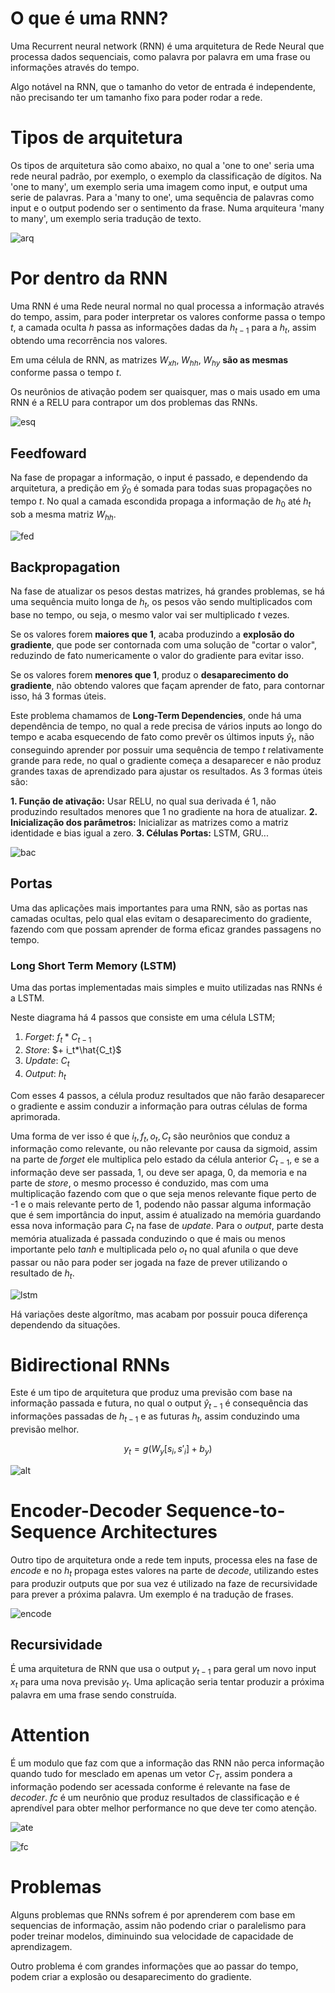 # O que é uma RNN?

Uma Recurrent neural network (RNN) é uma arquitetura de Rede Neural que processa dados sequenciais, como palavra por palavra em uma frase ou informações através do tempo.

Algo notável na RNN, que o tamanho do vetor de entrada é independente, não precisando ter um tamanho fixo para poder rodar a rede.

# Tipos de arquitetura

Os tipos de arquitetura são como abaixo, no qual a 'one to one' seria uma rede neural padrão, por exemplo, o exemplo da classificação de dígitos. Na 'one to many', um exemplo seria uma imagem como input, e output uma serie de palavras. Para a 'many to one', uma sequência de palavras como input e o output podendo ser o sentimento da frase. Numa arquiteura 'many to many', um exemplo seria tradução de texto.

![arq](Aquitetura.png)

# Por dentro da RNN

Uma RNN é uma Rede neural normal no qual processa a informação através do tempo, assim, para poder interpretar os valores conforme passa o tempo $t$, a camada oculta $h$ passa as informações dadas da $h_{t-1}$ para a $h_{t}$, assim obtendo uma recorrência nos valores.

Em uma célula de RNN, as matrizes $W_{xh},\;W_{hh},\;W_{hy}$ **são as mesmas** conforme passa o tempo $t$.

Os neurônios de ativação podem ser quaisquer, mas o mais usado em uma RNN é a RELU para contrapor um dos problemas das RNNs.

![esq](Esquelto.png)

## Feedfoward

Na fase de propagar a informação, o input é passado, e dependendo da arquitetura, a predição em $\hat{y}_0$ é somada para todas suas propagações no tempo $t$. No qual a camada escondida propaga a informação de $h_0$ até $h_t$ sob a mesma matriz $W_{hh}$.

![fed](Feedfoward.png)

## Backpropagation

Na fase de atualizar os pesos destas matrizes, há grandes problemas, se há uma sequência muito longa de $h_t$, os pesos vão sendo multiplicados com base no tempo, ou seja, o mesmo valor vai ser multiplicado $t$ vezes.

Se os valores forem **maiores que 1**, acaba produzindo a **explosão do gradiente**, que pode ser contornada com uma solução de "cortar o valor", reduzindo de fato numericamente o valor do gradiente para evitar isso.

Se os valores forem **menores que 1**, produz o **desaparecimento do gradiente**, não obtendo valores que façam aprender de fato, para contornar isso, há 3 formas úteis.

Este problema chamamos de **Long-Term Dependencies**, onde há uma dependência de tempo, no qual a rede precisa de vários inputs ao longo do tempo e acaba esquecendo de fato como prevêr os últimos inputs $\hat{y}_t$, não conseguindo aprender por possuir uma sequência de tempo $t$ relativamente grande para rede, no qual o gradiente começa a desaparecer e não produz grandes taxas de aprendizado para ajustar os resultados. As 3 formas úteis são:

**1. Função de ativação:** Usar RELU,  no qual sua derivada é 1, não produzindo resultados menores que 1 no gradiente na hora de atualizar.
**2. Inicialização dos parâmetros:** Inicializar as matrizes como a matriz identidade e bias igual a zero.
**3. Células Portas:** LSTM, GRU...

![bac](Backprop.png)

## Portas

Uma das aplicações mais importantes para uma RNN, são as portas nas camadas ocultas, pelo qual elas evitam o desaparecimento do gradiente, fazendo com que possam aprender de forma eficaz grandes passagens no tempo.

### Long Short Term Memory (LSTM)

Uma das portas implementadas mais simples e muito utilizadas nas RNNs é a LSTM.

Neste diagrama há 4 passos que consiste em uma célula LSTM;

1. *Forget*: $f_t*C_{t-1}$
2. *Store*: $+ i_t*\hat{C_t}$
3. *Update*: $C_t$
4. *Output*: $h_t$

Com esses 4 passos, a célula produz resultados que não farão desaparecer o gradiente e assim conduzir a informação para outras células de forma aprimorada.

Uma forma de ver isso é que $i_t,f_t,o_t,C_t$ são neurônios que conduz a informação como relevante, ou não relevante por causa da sigmoid, assim na parte de *forget* ele multiplica pelo estado da célula anterior $C_{t-1}$, e se a informação deve ser passada, 1, ou deve ser apaga, 0, da memoria e na parte de *store*, o mesmo processo é conduzido, mas com uma multiplicação fazendo com que o que seja menos relevante fique perto de -1 e o mais relevante perto de 1, podendo não passar alguma informação que é sem importância do input, assim é atualizado na memória guardando essa nova informação para $C_t$ na fase de *update*. Para o *output*, parte desta memória atualizada é passada conduzindo o que é mais ou menos importante pelo *tanh* e multiplicada pelo $o_t$ no qual afunila o que deve passar ou não para poder ser jogada na faze de prever utilizando o resultado de $h_t$.

![lstm](LSTM.png)

Há variações deste algorítmo, mas acabam por possuir pouca diferença dependendo da situações.

# Bidirectional RNNs

Este é um tipo de arquitetura que produz uma previsão com base na informação passada e futura, no qual o output $\hat{y}_{t-1}$ é consequência das informações passadas de $h_{t-1}$ e as futuras $h_t$, assim conduzindo uma previsão melhor.

$$y_t=g(W_y[s_i,s'_i] + b_y)$$

![alt](biRNN.png)

# Encoder-Decoder Sequence-to-Sequence Architectures

Outro tipo de arquitetura onde a rede tem inputs, processa eles na fase de *encode* e no $h_t$ propaga estes valores na parte de *decode*, utilizando estes para produzir outputs que por sua vez é utilizado na faze de recursividade para prever a próxima palavra. Um exemplo é na tradução de frases.

![encode](encode.png)

## Recursividade

É uma arquitetura de RNN que usa o output $y_{t-1}$ para geral um novo input $x_{t}$ para uma nova previsão $y_{t}$. Uma aplicação seria tentar produzir a próxima palavra em uma frase sendo construída.

# Attention

É um modulo que faz com que a informação das RNN não perca informação quando tudo for mesclado em apenas um vetor $C_T$, assim pondera a informação podendo ser acessada conforme é relevante na fase de *decoder*. $fc$ é um neurônio que produz resultados de classificação e é aprendível para obter melhor performance no que deve ter como atenção.

![ate](atencao.png)

![fc](fc.png)

# Problemas

Alguns problemas que RNNs sofrem é por aprenderem com base em sequencias de informação, assim não podendo criar o paralelismo para poder treinar modelos, diminuindo sua velocidade de capacidade de aprendizagem.

Outro problema é com grandes informações que ao passar do tempo, podem criar a explosão ou desaparecimento do gradiente.
